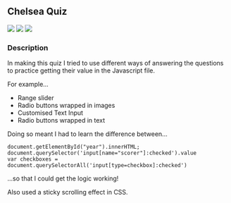 <h2>Chelsea Quiz</h2>

![](https://img.shields.io/github/last-commit/arthurfincham/chelsea_quiz)
![](https://img.shields.io/github/languages/count/arthurfincham/chelsea_quiz)
![](https://img.shields.io/github/languages/code-size/arthurfincham/chelsea_quiz)

<h3>Description</h3>

In making this quiz I tried to use different ways of answering the questions to practice getting their value in the Javascript file.

For example...
<ul>
  <li>Range slider</li>
  <li>Radio buttons wrapped in images</li>
  <li>Customised Text Input</li>
  <li>Radio buttons wrapped in text</li>
</ul>

Doing so meant I had to learn the difference between...
```
document.getElementById("year").innerHTML;
document.querySelector('input[name="scorer"]:checked').value
var checkboxes = document.querySelectorAll('input[type=checkbox]:checked')
```
...so that I could get the logic working!


Also used a sticky scrolling effect in CSS.